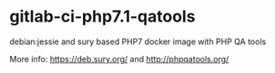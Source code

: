 # gitlab-ci-php7.1-qatools

debian:jessie and sury based PHP7 docker image with PHP QA tools

More info: https://deb.sury.org/ and http://phpqatools.org/
